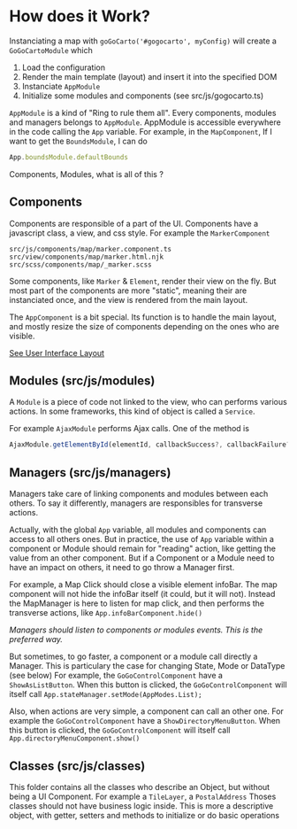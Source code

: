How does it Work?
================

Instanciating a map with `goGoCarto('#gogocarto', myConfig)` will create a `GoGoCartoModule` which 
1. Load the configuration
2. Render the main template (layout) and insert it into the specified DOM
3. Instanciate `AppModule`
4. Initialize some modules and components
(see src/js/gogocarto.ts)

`AppModule` is a kind of "Ring to rule them all". Every components, modules and managers belongs to `AppModule`.
AppModule is accessible everywhere in the code calling the `App` variable.
For example, in the `MapComponent`, If I want to get the `BoundsModule`, I can do
```javascript
App.boundsModule.defaultBounds
```

Components, Modules, what is all of this ?

Components
--------
Components are responsible of a part of the UI.
Components have a javascript class, a view, and css style. For example the `MarkerComponent`
```
src/js/components/map/marker.component.ts
src/view/components/map/marker.html.njk
src/scss/components/map/_marker.scss
```

Some components, like `Marker` & `Element`, render their view on the fly.
But most part of the components are more "static", meaning their are instanciated once, and the view 
is rendered from the main layout.

The `AppComponent` is a bit special. Its function is to handle the main layout, and mostly resize the size of components
depending on the ones who are visible.

[See User Interface Layout](ui-layout.md)


Modules (src/js/modules)
------
A `Module` is a piece of code not linked to the view, who can performs various actions. 
In some frameworks, this kind of object is called a `Service`.

For example `AjaxModule` performs Ajax calls. One of the method is
```javascript
AjaxModule.getElementById(elementId, callbackSuccess?, callbackFailure?)
```


Managers (src/js/managers)
---------

Managers take care of linking components and modules between each others.
To say it differently, managers are responsibles for transverse actions.

Actually, with the global `App` variable, all modules and components can access to all others ones. 
But in practice, the use of `App` variable within a component or Module should remain for "reading" action, like
getting the value from an other component. But if a Component or a Module need to have an impact on others, it need to
go throw a Manager first.

For example, a Map Click should close a visible element infoBar. 
The map component will not hide the infoBar itself (it could, but it will not). Instead the MapManager is here to listen
for map click, and then performs the transverse actions, like `App.infoBarComponent.hide()`

*Managers should listen to components or modules events. This is the preferred way.*

But sometimes, to go faster, a component or a module call directly a Manager. 
This is particulary the case for changing State, Mode or DataType (see below)
For example, the `GoGoControlComponent` have a `ShowAsListButton`. When this button is clicked, the `GoGoControlComponent`
will itself call `App.stateManager.setMode(AppModes.List);`

Also, when actions are very simple, a component can call an other one. 
For example the `GoGoControlComponent` have a `ShowDirectoryMenuButton`. When this button is clicked, the `GoGoControlComponent`
will itself call `App.directoryMenuComponent.show()`

Classes (src/js/classes)
--------
This folder contains all the classes who describe an Object, but without being a UI Component. 
For example a `TileLayer`, a `PostalAddress`
Thoses classes should not have business logic inside. This is more a descriptive object, with getter, setters
and methods to initialize or do basic operations
